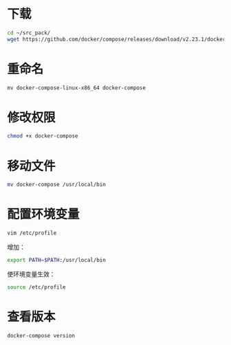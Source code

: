# 下载

```sh
cd ~/src_pack/
wget https://github.com/docker/compose/releases/download/v2.23.1/docker-compose-linux-x86_64
```

# 重命名

```sh
mv docker-compose-linux-x86_64 docker-compose
```

# 修改权限

```sh
chmod +x docker-compose
```

# 移动文件

```sh
mv docker-compose /usr/local/bin
```

# 配置环境变量

```sh
vim /etc/profile
```

增加：

```sh
export PATH=$PATH:/usr/local/bin
```

使环境变量生效：

```sh
source /etc/profile
```

# 查看版本

```sh
docker-compose version
```
